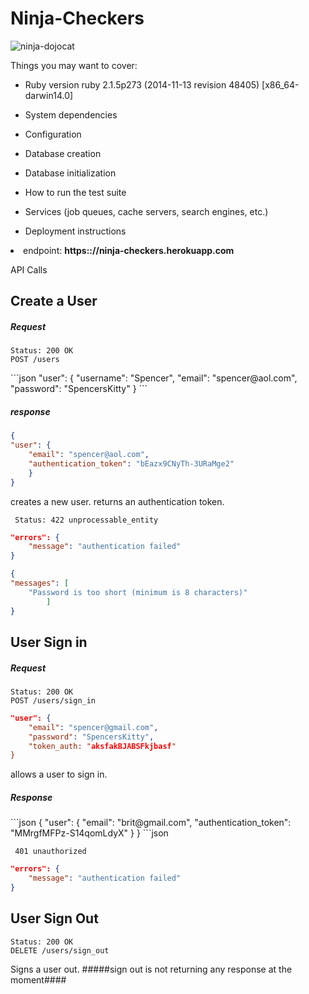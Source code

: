 <h1>Ninja-Checkers</h1>

![ninja-dojocat](https://camo.githubusercontent.com/20232135c459ea65f3b35e4c779725bc789b4c9c/687474703a2f2f6f63746f6465782e6769746875622e636f6d2f696d616765732f646f6a6f6361742e6a7067)


Things you may want to cover:

* Ruby version
ruby 2.1.5p273 (2014-11-13 revision 48405) [x86_64-darwin14.0]

* System dependencies

* Configuration

* Database creation

* Database initialization

* How to run the test suite

* Services (job queues, cache servers, search engines, etc.)

* Deployment instructions

<li> endpoint: 
	<strong>
		https:://ninja-checkers.herokuapp.com 
	</strong>
</li>

<span>API Calls</span>

<h2> Create a User </h2>

<h5>Request</h5>
<pre>
<code>Status: 200 OK
POST /users</code>
</pre>
```json
"user": { 
	"username": "Spencer", 
	"email": "spencer@aol.com",
	"password": "SpencersKitty"
}
```
<h5>response</h5>

```json
{
"user": {
	"email": "spencer@aol.com",
	"authentication_token": "bEazx9CNyTh-3URaMge2"
	}
}
```


creates a new user. returns an authentication token.
<pre>
<code> Status: 422 unprocessable_entity </code>
</pre>
```json
"errors": {
	"message": "authentication failed"
}

{
"messages": [
	"Password is too short (minimum is 8 characters)"
		]
}
```




<h2>User Sign in</h2>

<h5>Request</h5>

<pre>
<code>Status: 200 OK
POST /users/sign_in</code>
</pre>
```json
"user": { 
	"email": "spencer@gmail.com",
	"password": "SpencersKitty",
	"token_auth: "aksfakBJABSFkjbasf"
}
```

allows a user to sign in.

<h5>Response</h5>
```json
{
"user": {
	"email": "brit@gmail.com",
	"authentication_token": "MMrgfMFPz-S14qomLdyX"
	}
}
```json

<pre>
<code> 401 unauthorized</code>
</pre>
```json
"errors": {
	"message": "authentication failed"
}
```


<h2>User Sign Out</h2>

<pre>
<code>Status: 200 OK
DELETE /users/sign_out</code>
</pre>

Signs a user out. #####sign out is not returning any response at the moment####


